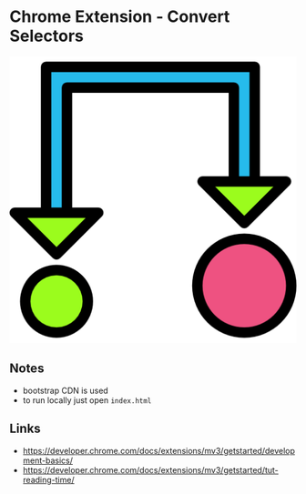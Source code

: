 # Chrome Extension - Convert Selectors

![Logo Convert Selectors](icon/icon-512.png "logo")

## Notes

- bootstrap CDN is used
- to run locally just open `index.html`

## Links

- <https://developer.chrome.com/docs/extensions/mv3/getstarted/development-basics/>
- <https://developer.chrome.com/docs/extensions/mv3/getstarted/tut-reading-time/>
